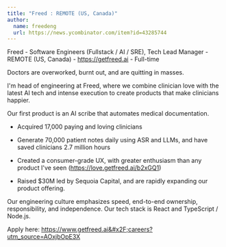 ```yaml
---
title: "Freed : REMOTE (US, Canada)"
author:
  name: freedeng
  url: https://news.ycombinator.com/item?id=43285744
---
```

Freed - Software Engineers (Fullstack &#x2F; AI &#x2F; SRE), Tech Lead Manager - REMOTE (US, Canada) - <a href="https:&#x2F;&#x2F;getfreed.ai" rel="nofollow">https:&#x2F;&#x2F;getfreed.ai</a> - Full-time

Doctors are overworked, burnt out, and are quitting in masses.

I&#x27;m head of engineering at Freed, where we combine clinician love with the latest AI tech and intense execution to create products that make clinicians happier.

Our first product is an AI scribe that automates medical documentation.

- Acquired 17,000 paying and loving clinicians

- Generate 70,000 patient notes daily using ASR and LLMs, and have saved clinicians 2.7 million hours

- Created a consumer-grade UX, with greater enthusiasm than any product I&#x27;ve seen (<a href="https:&#x2F;&#x2F;love.getfreed.ai&#x2F;b2xGQ1" rel="nofollow">https:&#x2F;&#x2F;love.getfreed.ai&#x2F;b2xGQ1</a>)

- Raised $30M led by Sequoia Capital, and are rapidly expanding our product offering.

Our engineering culture emphasizes speed, end-to-end ownership, responsibility, and independence. Our tech stack is React and TypeScript &#x2F; Node.js.

Apply here: <a href="https:&#x2F;&#x2F;www.getfreed.ai&#x2F;careers?utm_source=AOxjbOpE3X" rel="nofollow">https:&#x2F;&#x2F;www.getfreed.ai&#x2F;careers?utm_source=AOxjbOpE3X</a>
<JobApplication />
